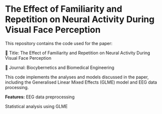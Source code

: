 # The Effect of Familiarity and Repetition on Neural Activity During Visual Face Perception

This repository contains the code used for the paper:

📄 Title: The Effect of Familiarity and Repetition on Neural Activity During Visual Face Perception

📰 Journal: Biocybernetics and Biomedical Engineering

This code implements the analyses and models discussed in the paper, including the Generalised Linear Mixed Effects (GLME) model and EEG data processing.

**Features:**
EEG data preprocessing

Statistical analysis using GLME
